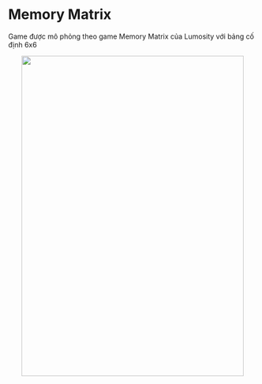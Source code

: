 # Memory Matrix
Game được mô phỏng theo game Memory Matrix của Lumosity với bảng cố định 6x6
<p align="center">
  <img src="https://images.ctfassets.net/8mn0755ou4sj/4q9ZGcsZOwkLYMyFCiM67Z/a38fd9ae09b83ddb2a30915e64534d2d/gameDetailImage-memoryMatrix.png?w=961&h=1307&q=100&fm=webp" width="450" height="650">
</p>
